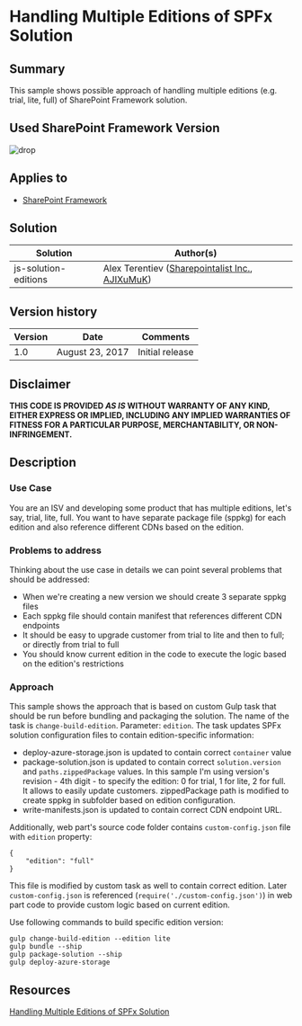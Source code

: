 # Handling Multiple Editions of SPFx Solution
## Summary
This sample shows possible approach of handling multiple editions (e.g. trial, lite, full) of SharePoint Framework solution.

## Used SharePoint Framework Version 
![drop](https://img.shields.io/badge/drop-ga-green.svg)

## Applies to

* [SharePoint Framework](http://dev.office.com/sharepoint/docs/spfx/sharepoint-framework-overview)

## Solution

Solution|Author(s)
--------|---------
js-solution-editions | Alex Terentiev ([Sharepointalist Inc.](http://www.sharepointalist.com), [AJIXuMuK](https://github.com/AJIXuMuK))

## Version history

Version|Date|Comments
-------|----|--------
1.0|August 23, 2017|Initial release

## Disclaimer
**THIS CODE IS PROVIDED *AS IS* WITHOUT WARRANTY OF ANY KIND, EITHER EXPRESS OR IMPLIED, INCLUDING ANY IMPLIED WARRANTIES OF FITNESS FOR A PARTICULAR PURPOSE, MERCHANTABILITY, OR NON-INFRINGEMENT.**

## Description

### Use Case
You are an ISV and developing some product that has multiple editions, let's say, trial, lite, full. You want to have separate package file (sppkg) for each edition and also reference different CDNs based on the edition.

### Problems to address
Thinking about the use case in details we can point several problems that should be addressed: 
- When we're creating a new version we should create 3 separate sppkg files
- Each sppkg file should contain manifest that references different CDN endpoints
- It should be easy to upgrade customer from trial to lite and then to full; or directly from trial to full
- You should know current edition in the code to execute the logic based on the edition's restrictions

### Approach
This sample shows the approach that is based on custom Gulp task that should be run before bundling and packaging the solution.
The name of the task is `change-build-edition`. Parameter: `edition`.
The task updates SPFx solution configuration files to contain edition-specific information:
- deploy-azure-storage.json is updated to contain correct `container` value
- package-solution.json is updated to contain correct `solution.version` and `paths.zippedPackage` values. In this sample I'm using version's revision - 4th digit - to specify the edition: 0 for trial, 1 for lite, 2 for full. It allows to easily update customers. zippedPackage path is modified to create sppkg in subfolder based on edition configuration.
- write-manifests.json is updated to contain correct CDN endpoint URL.

Additionally, web part's source code folder contains `custom-config.json` file with `edition` property:
```
{
    "edition": "full"
}
```
This file is modified by custom task as well to contain correct edition.
Later `custom-config.json` is referenced (`require('./custom-config.json')`) in web part code to provide custom logic based on current edition.

Use following commands to build specific edition version:
```
gulp change-build-edition --edition lite
gulp bundle --ship
gulp package-solution --ship
gulp deploy-azure-storage
```

## Resources
[Handling Multiple Editions of SPFx Solution](http://tricky-sharepoint.blogspot.com/2017/08/handling-multiple-editions-of-spfx.html)